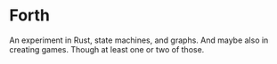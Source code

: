 # Forth

An experiment in Rust, state machines, and graphs. And maybe also in creating games. Though at least one or two of those.
